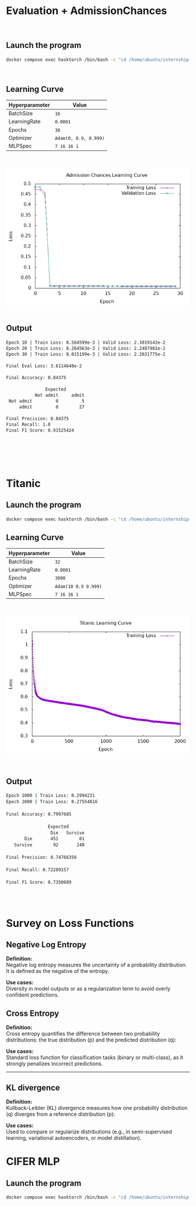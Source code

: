 


# Evaluation + AdmissionChances

<br>

## Launch the program
```bash
docker compose exec hasktorch /bin/bash -c "cd /home/ubuntu/internship-bekkilab-japan-2025/ && stack run session5-admission"
```




<br>

## Learning Curve 

| **Hyperparameter** | **Value**         |
|---------------------|-------------------|
| BatchSize          | ```16```                |
| LearningRate       | ```0.0001```            |
| Epochs             | ```30 ```               |
| Optimizer          | ```Adam(0, 0.9, 0.999)``` |
| MLPSpec          |```7 16 16 1``` |

<br>

![image](AdmissionChances/output/admission-train-curve.png)
<br>
<br>

## Output 

```
Epoch 10 | Train Loss: 8.564599e-3 | Valid Loss: 2.3019142e-2
Epoch 20 | Train Loss: 8.264563e-3 | Valid Loss: 2.2487981e-2
Epoch 30 | Train Loss: 8.015199e-3 | Valid Loss: 2.2031775e-2

Final Eval Loss: 3.6114648e-2

Final Accuracy: 0.84375

               Expected
           Not admit     admit
 Not admit         0         5
     admit         0        27

Final Precision: 0.84375
Final Recall: 1.0
Final F1 Score: 0.91525424
```
<br>


<br>
<br>
<br>


# Titanic 


## Launch the program

```bash
docker compose exec hasktorch /bin/bash -c "cd /home/ubuntu/internship-bekkilab-japan-2025/ && stack run session5-titanic"
```

## Learning Curve 

| **Hyperparameter** | **Value**         |
|---------------------|-------------------|
| BatchSize          | ```32```                |
| LearningRate       | ```0.0001 ```           |
| Epochs             | ```3000```                |
| Optimizer          | ```Adam(10 0.9 0.999)``` |
| MLPSpec          |```7 16 16 1``` |

<br>

![image](Titanic/output/titanic-train-curve.png)

<br>

## Output

```bash
Epoch 1000 | Train Loss: 0.2994231
Epoch 2000 | Train Loss: 0.27554816

Final Accuracy: 0.7997685

                Expected
                 Die   Survive
       Die       451        81
   Survive        92       240

Final Precision: 0.74766356

Final Recall: 0.72289157

Final F1 Score: 0.7350689
```

<br>
<br>

# Survey on Loss Functions

## Negative Log Entropy

**Definition:**  
Negative log entropy measures the uncertainty of a probability distribution. It is defined as the negative of the entropy.



**Use cases:**  
Diversity in model outputs or as a regularization term to avoid overly confident predictions.


## Cross Entropy

**Definition:**  
Cross entropy quantifies the difference between two probability distributions: the true distribution \(p\) and the predicted distribution \(q\):


**Use cases:**  
Standard loss function for classification tasks (binary or multi-class), as it strongly penalizes incorrect predictions.

---

## KL divergence

**Definition:**  
Kullback-Leibler (KL) divergence measures how one probability distribution \(q\) diverges from a reference distribution \(p\):


**Use cases:**  
Used to compare or regularize distributions (e.g., in semi-supervised learning, variational autoencoders, or model distillation).

# CIFER MLP

## Launch the program

```bash
docker compose exec hasktorch /bin/bash -c "cd /home/ubuntu/internship-bekkilab-japan-2025/ && stack run session5-cifer-mlp"
```





